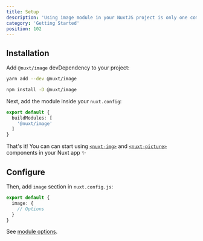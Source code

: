 ```yaml
---
title: Setup
description: 'Using image module in your NuxtJS project is only one command away ✨'
category: 'Getting Started'
position: 102
---
```

## Installation

Add `@nuxt/image` devDependency to your project:

<code-group>
  <code-block label="Yarn" active>

  ```bash
  yarn add --dev @nuxt/image
  ```

  </code-block>
  <code-block label="NPM">

  ```bash
  npm install -D @nuxt/image
  ```

  </code-block>
</code-group>


Next, add the module inside your `nuxt.config`:

```ts [nuxt.config.js]
export default {
  buildModules: [
    '@nuxt/image'
  ]
}
```

<alert type="success">

That's it! You can can start using [`<nuxt-img>`](/components/nuxt-img) and [`<nuxt-picture>`](/components/nuxt-picture) components in your Nuxt app ✨

</alert>

## Configure

Then, add `image` section in `nuxt.config.js`:

```ts [nuxt.config.js]
export default {
  image: {
    // Options
  }
}
```

See [module options](/api/options).
